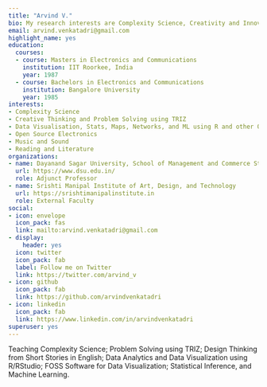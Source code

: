 ```yaml
---
title: "Arvind V."
bio: My research interests are Complexity Science, Creativity and Innovation, Problem Solving with TRIZ, Literature, Indian Classical Music, and Computing with R.
email: arvind.venkatadri@gmail.com
highlight_name: yes
education:
  courses:
  - course: Masters in Electronics and Communications
    institution: IIT Roorkee, India
    year: 1987
  - course: Bachelors in Electronics and Communications
    institution: Bangalore University
    year: 1985
interests:
- Complexity Science
- Creative Thinking and Problem Solving using TRIZ
- Data Visualisation, Stats, Maps, Networks, and ML using R and other Open Source Tools
- Open Source Electronics
- Music and Sound
- Reading and Literature
organizations:
- name: Dayanand Sagar University, School of Management and Commerce Studies
  url: https://www.dsu.edu.in/
  role: Adjunct Professor
- name: Srishti Manipal Institute of Art, Design, and Technology
  url: https://srishtimanipalinstitute.in
  role: External Faculty
social:
- icon: envelope
  icon_pack: fas
  link: mailto:arvind.venkatadri@gmail.com
- display:
    header: yes
  icon: twitter
  icon_pack: fab
  label: Follow me on Twitter
  link: https://twitter.com/arvind_v
- icon: github
  icon_pack: fab
  link: https://github.com/arvindvenkatadri
- icon: linkedin
  icon_pack: fab
  link: https://www.linkedin.com/in/arvindvenkatadri
superuser: yes
---
```


Teaching Complexity Science; Problem Solving using TRIZ; Design Thinking from Short Stories in English; Data Analytics and Data Visualization using R/RStudio; FOSS Software for Data Visualization; Statistical Inference, and Machine Learning.
